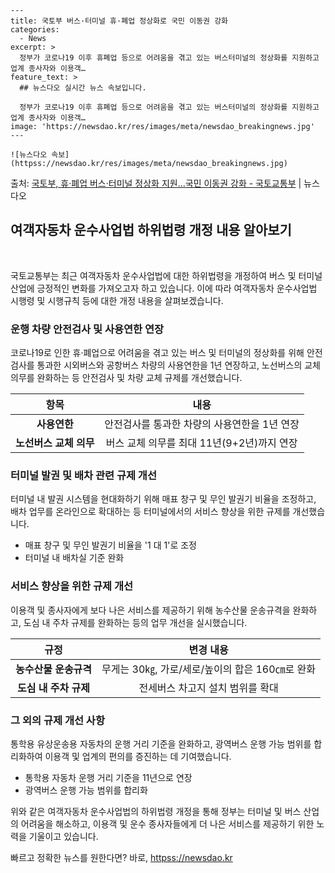     ---
    title: 국토부 버스·터미널 휴·폐업 정상화로 국민 이동권 강화
    categories:
      - News
    excerpt: >
      정부가 코로나19 이후 휴폐업 등으로 어려움을 겪고 있는 버스터미널의 정상화를 지원하고 업계 종사자와 이용객…
    feature_text: >
      ## 뉴스다오 실시간 뉴스 속보입니다.
    
      정부가 코로나19 이후 휴폐업 등으로 어려움을 겪고 있는 버스터미널의 정상화를 지원하고 업계 종사자와 이용객…
    image: 'https://newsdao.kr/res/images/meta/newsdao_breakingnews.jpg'
    ---
    
    ![뉴스다오 속보](httpss://newsdao.kr/res/images/meta/newsdao_breakingnews.jpg)

<p>출처: <a href="httpss://newsdao.kr/2990" rel="dofollow">국토부, 휴·폐업 버스·터미널 정상화 지원…국민 이동권 강화 - 국토교통부</a> | 뉴스다오</p>

<h2 data-ke-size="size26">여객자동차 운수사업법 하위법령 개정 내용 알아보기</h2>
<p data-ke-size="size16">&nbsp;</p>
국토교통부는 최근 여객자동차 운수사업법에 대한 하위법령을 개정하여 버스 및 터미널 산업에 긍정적인 변화를 가져오고자 하고 있습니다. 이에 따라 여객자동차 운수사업법 시행령 및 시행규칙 등에 대한 개정 내용을 살펴보겠습니다.

<h3>운행 차량 안전검사 및 사용연한 연장</h3>
<p data-ke-size="size16">코로나19로 인한 휴·폐업으로 어려움을 겪고 있는 버스 및 터미널의 정상화를 위해 안전검사를 통과한 시외버스와 공항버스 차량의 사용연한을 1년 연장하고, 노선버스의 교체 의무를 완화하는 등 안전검사 및 차량 교체 규제를 개선했습니다.</p>
<table>
<thead>
<tr>
<th>항목</th>
<th>내용</th>
</tr>
</thead>
<tbody>
<tr>
<td style="text-align: center; height: 17px;"><b>사용연한</b></td>
<td style="text-align: center; height: 17px;">안전검사를 통과한 차량의 사용연한을 1년 연장</td>
</tr>
<tr>
<td style="text-align: center; height: 20px;"><b>노선버스 교체 의무</b></td>
<td style="text-align: center; height: 20px;">버스 교체 의무를 최대 11년(9+2년)까지 연장</td>
</tr>
</tbody>
</table>

<h3>터미널 발권 및 배차 관련 규제 개선</h3>
<p data-ke-size="size16">터미널 내 발권 시스템을 현대화하기 위해 매표 창구 및 무인 발권기 비율을 조정하고, 배차 업무를 온라인으로 확대하는 등 터미널에서의 서비스 향상을 위한 규제를 개선했습니다.</p>
<ul>
<li>매표 창구 및 무인 발권기 비율을 '1 대 1'로 조정</li>
<li>터미널 내 배차실 기준 완화</li>
</ul>

<h3>서비스 향상을 위한 규제 개선</h3>
<p data-ke-size="size16">이용객 및 종사자에게 보다 나은 서비스를 제공하기 위해 농수산물 운송규격을 완화하고, 도심 내 주차 규제를 완화하는 등의 업무 개선을 실시했습니다.</p>
<table>
<thead>
<tr>
<th>규정</th>
<th>변경 내용</th>
</tr>
</thead>
<tbody>
<tr>
<td style="text-align: center; height: 17px;"><b>농수산물 운송규격</b></td>
<td style="text-align: center; height: 17px;">무게는 30㎏, 가로/세로/높이의 합은 160㎝로 완화</td>
</tr>
<tr>
<td style="text-align: center; height: 20px;"><b>도심 내 주차 규제</b></td>
<td style="text-align: center; height: 20px;">전세버스 차고지 설치 범위를 확대</td>
</tr>
</tbody>
</table>

<h3>그 외의 규제 개선 사항</h3>
<p data-ke-size="size16">통학용 유상운송용 자동차의 운행 거리 기준을 완화하고, 광역버스 운행 가능 범위를 합리화하여 이용객 및 업계의 편의를 증진하는 데 기여했습니다.</p>
<ul>
<li>통학용 자동차 운행 거리 기준을 11년으로 연장</li>
<li>광역버스 운행 가능 범위를 합리화</li>
</ul>

위와 같은 여객자동차 운수사업법의 하위법령 개정을 통해 정부는 터미널 및 버스 산업의 어려움을 해소하고, 이용객 및 운수 종사자들에게 더 나은 서비스를 제공하기 위한 노력을 기울이고 있습니다. 

빠르고 정확한 뉴스를 원한다면? 바로, <a href="httpss://newsdao.kr" rel="dofollow">httpss://newsdao.kr</a>


    